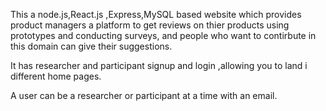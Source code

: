 This a node.js,React.js ,Express,MySQL based website which provides product managers a platform to get reviews on thier products using prototypes and conducting surveys, and people who want to contirbute in this domain can give their suggestions.

It has researcher and participant signup and login ,allowing you to land i different home pages.

A user can be a researcher or participant at a time with an email.
